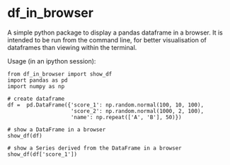 # df_in_browser

A simple python package to display a pandas dataframe in a browser. It is
intended to be run from the command line, for better visualisation of 
dataframes than viewing within the terminal.

Usage (in an ipython session):

```
from df_in_browser import show_df
import pandas as pd
import numpy as np

# create dataframe
df =  pd.DataFrame({'score_1': np.random.normal(100, 10, 100),
                    'score_2': np.random.normal(1000, 2, 100),
                    'name': np.repeat(['A', 'B'], 50)})

# show a DataFrame in a browser
show_df(df)

# show a Series derived from the DataFrame in a browser
show_df(df['score_1'])
```
